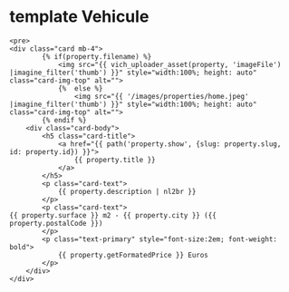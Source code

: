 
# template Vehicule
    <pre>
    <div class="card mb-4">
            {% if(property.filename) %}
                <img src="{{ vich_uploader_asset(property, 'imageFile') |imagine_filter('thumb') }}" style="width:100%; height: auto" class="card-img-top" alt="">
                {%  else %}
                    <img src="{{ '/images/properties/home.jpeg' |imagine_filter('thumb') }}" style="width:100%; height: auto" class="card-img-top" alt="">
            {% endif %}
        <div class="card-body">
            <h5 class="card-title">
                <a href="{{ path('property.show', {slug: property.slug, id: property.id}) }}">
                    {{ property.title }}
                </a>
            </h5>
            <p class="card-text">
                {{ property.description | nl2br }}
            </p>
            <p class="card-text">
    {{ property.surface }} m2 - {{ property.city }} ({{ property.postalCode }})
            </p>
            <p class="text-primary" style="font-size:2em; font-weight: bold">
                {{ property.getFormatedPrice }} Euros
            </p>
        </div>
    </div>
</pre>